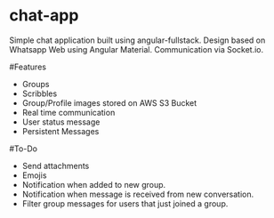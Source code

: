 # chat-app
Simple chat application built using angular-fullstack. Design based on Whatsapp Web using Angular Material. Communication via Socket.io.

#Features
- Groups
- Scribbles
- Group/Profile images stored on AWS S3 Bucket
- Real time communication
- User status message
- Persistent Messages

#To-Do
- Send attachments
- Emojis
- Notification when added to new group.
- Notification when message is received from new conversation.
- Filter group messages for users that just joined a group. 
